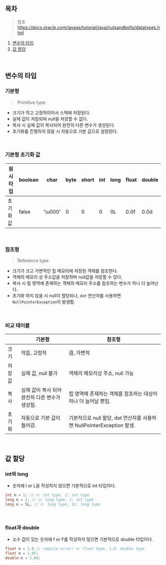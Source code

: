 ## 목차
> 참조 https://docs.oracle.com/javase/tutorial/java/nutsandbolts/datatypes.html

1. [변수의 타입](#변수의-타입)
2. [값 할당](#값-할당)
<br/>

## 변수의 타입

### 기본형

> Primitive type

- 크기가 작고 고정적이어서 스택에 저장된다.
- 실제 값이 저장되며 null을 저장할 수 없다.
- 복사 시 실제 값이 복사되어 완전히 다른 변수가 생성된다.
- 초기화를 진행하지 않을 시 자동으로 기본 값으로 설정된다.
<br/>

### 기본형 초기화 값

| 원시타입 | boolean | char | byte | short | int | long | float | double |
| --- | --- | --- | --- | --- | --- | --- | --- | --- |
| 초기화 값 | false | '\u000' | 0 | 0 | 0 | 0L | 0.0f | 0.0d|
<br/>

### 참조형

> Reference type

- 크기가 크고 가변적인 힙 메모리에 저장된 객체를 참조한다.
- 객체의 메모리 상 주소값을 저장하며 null값을 저장할 수 있다.
- 복사 시 힙 영역에 존재하는 객체의 메모리 주소를 참조하는 변수가 하나 더 늘어난다.
- 초기화 하지 않을 시 null이 할당되나, `dot` 연산자를 사용하면 `NullPointerException`이 발생함.
<br/>

### 비교 테이블
|  | 기본형 | 참조형 |
| --- | --- | --- |
| 크기 | 작음, 고정적 | 큼, 가변적 |
| 저장 값 | 실제 값, null 불가 | 객체의 메모리상 주소, null 가능 |
| 복사 | 실제 값이 복사 되어 완전히 다른 변수가 생성됨. | 힙 영역에 존재하는 객체를 참조하는 대상이 하나 더 늘어날 뿐임. |
| 초기화 | 자동으로 기본 값이 들어감. | 기본적으로 null 할당, dot 연산자를 사용하면 NullPointerException 발생. |
<br/>

## 값 할당

### int와 long

- 숫자에 l or L을 작성하지 않으면 기본적으로 int 타입이다.

``` java
int n = 1; // n: int type, 1: int type
long n = 1; // n: long type, 1: int type
long n = lL; // n: long type, 1L: long type
```
<br/>

### float과 double

- 소수 값이 있는 숫자에 f or F를 작성하지 않으면 기본적으로 double 타입이다.

``` java
float n = 1.0 // compile error! n: float type, 1.0: double type 
float n = 1.0f;
double n = 1.0d;
```
